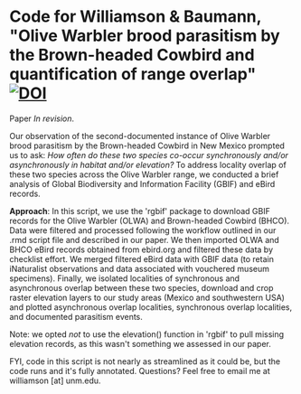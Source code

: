 # Code for Williamson & Baumann, "Olive Warbler brood parasitism by the Brown-headed Cowbird and quantification of range overlap" [![DOI](https://zenodo.org/badge/306761721.svg)](https://zenodo.org/badge/latestdoi/306761721)

Paper *In revision*. 

Our observation of the second-documented instance of Olive Warbler brood parasitism by the Brown-headed Cowbird in New Mexico prompted us to ask: *How often do these two species co-occur synchronously and/or asynchronously in habitat and/or elevation?* To address locality overlap of these two species across the Olive Warbler range, we conducted a brief analysis of Global Biodiversity and Information Facility (GBIF) and eBird records. 

**Approach**: In this script, we use the 'rgbif' package to download GBIF records for the Olive Warbler (OLWA) and Brown-headed Cowbird (BHCO). Data were filtered and processed following the workflow outlined in our .rmd script file and described in our paper. We then imported OLWA and BHCO eBird records obtained from ebird.org and filtered these data by checklist effort. We merged filtered eBird data with GBIF data (to retain iNaturalist observations and data associated with vouchered museum specimens). Finally, we isolated localities of synchronous and asynchronous overlap between these two species, download and crop raster elevation layers to our study areas (Mexico and southwestern USA) and plotted asynchronous overlap localities, synchronous overlap localities, and documented parasitism events. 

Note: we opted *not* to use the elevation() function in 'rgbif' to pull missing elevation records, as this wasn't something we assessed in our paper. 

FYI, code in this script is not nearly as streamlined as it could be, but the code runs and it's fully annotated. Questions? Feel free to email me at williamson [at] unm.edu. 
